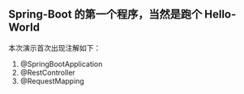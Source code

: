 ## Spring-Boot 的第一个程序，当然是跑个 Hello-World

本次演示首次出现注解如下：

1. @SpringBootApplication
2. @RestController
3. @RequestMapping

